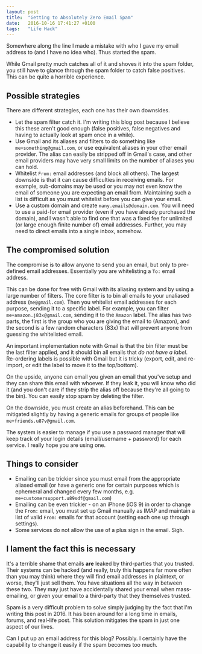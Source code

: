 ```yaml
---
layout: post
title:  "Getting to Absolutely Zero Email Spam"
date:   2016-10-16 17:41:27 +0100
tags:   "Life Hack"
---
```

Somewhere along the line I made a mistake with who I gave my email address to (and I have no idea who).
Thus started the spam.

While Gmail pretty much catches all of it and shoves it into the spam folder, you still have to glance through the spam folder to catch false positives. This can be quite a horrible experience.

## Possible strategies

There are different strategies, each one has their own downsides. 

- Let the spam filter catch it. I'm writing this blog post because I believe this these aren't good enough (false positives, false negatives and having to actually look at spam once in a while).
- Use Gmail and its aliases and filters to do something like `me+something@gmail.com`, or use equivalent aliases in your other email provider. The alias can easily be stripped off in Gmail's case, and other email providers may have very small limits on the number of aliases you can hold.
- Whitelist `From:` email addresses (and block all others). The largest downside is that it can cause difficulties in receiving emails. For example, sub-domains may be used or you may not even know the email of someone you are expecting an email from. Maintaining such a list is difficult as you must whitelist before you can give your email.
- Use a custom domain and create `many.emails@domain.com`. You will need to use a paid-for email provider (even if you have already purchased the domain), and I wasn't able to find one that was a fixed fee for unlimited (or large enough finite number of) email addresses. Further, you may need to direct emails into a single inbox, somehow.

## The compromised solution

The compromise is to allow anyone to send you an email, but only to pre-defined email addresses. Essentially you are whitelisting a `To:` email address.

This can be done for free with Gmail with its aliasing system and by using a large number of filters. The core filter is to bin all emails to your unaliased address (`me@gmail.com`). Then you whitelist email addresses for each purpose, sending it to a specific label. For example, you can filter `me+amazon.j83x@gmail.com`, sending it to the `Amazon` label. The alias has two parts, the first is the group who you are giving the email to (Amazon), and the second is a few random characters (83x) that will prevent anyone from guessing the whitelisted email.

An important implementation note with Gmail is that the bin filter must be the last filter applied, and it should bin all emails that *do not have a label*. Re-ordering labels is possible with Gmail but it is tricky (export, edit, and re-import, or edit the label to move it to the top/bottom).

On the upside, anyone can email you given an email that you've setup and they can share this email with whoever. If they leak it, you will know who did it (and you don't care if they strip the alias off because they're all going to the bin). You can easily stop spam by deleting the filter.

On the downside, you must create an alias beforehand. This can be mitigated slightly by having a generic emails for groups of people like `me+friends.u87v@gmail.com`.

The system is easier to manage if you use a password manager that will keep track of your login details (email/username + password) for each service. I really hope you are using one.

## Things to consider

- Emailing can be trickier since you must email from the appropriate aliased email (or have a generic one for certain purposes which is ephemeral and changed every few months, e.g. `me+customersupport.u89sdf@gmail.com`)
- Emailing can be even trickier - on an iPhone (iOS 9) in order to change the `From:` email, you must set up Gmail manually as IMAP and maintain a list of valid `From:` emails for that account (setting each one up through settings).
- Some services do not allow the use of a plus sign in the email. Sigh.

## I lament the fact this is necessary

It's a terrible shame that emails **are** leaked by third-parties that you trusted. Their systems can be hacked (and really, truly this happens far more often than you may think) where they will find email addresses in plaintext, or worse, they'll just sell them. You have situations all the way in between these two. They may just have accidentally shared your email when mass-emailing, or given your email to a third-party that they themselves trusted.

Spam is a very difficult problem to solve simply judging by the fact that I'm writing this post in 2016. It has been around for a long time in emails, forums, and real-life post. This solution mitigates the spam in just one aspect of our lives.

Can I put up an email address for this blog? Possibly. I certainly have the capability to change it easily if the spam becomes too much.
